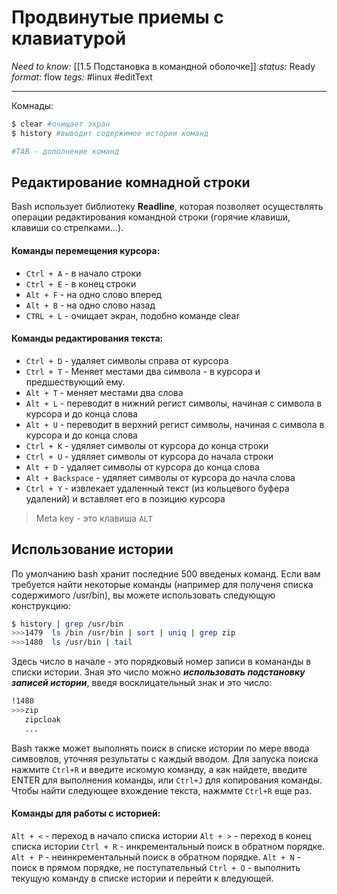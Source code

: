 # Продвинутые приемы с клавиатурой
*Need to know:* [[1.5 Подстановка в командной оболочке]]
*status:* Ready
*format:* flow
*tegs:* #linux #editText 

---

Комнады:
```bash
$ clear #очищает экран
$ history #выводит содержимое истории команд

#TAB - дополнение команд
```

## Редактирование комнадной строки
Bash использует библиотеку **Readline**, которая позволяет осуществлять операции редактирования командной строки (горячие клавиши, клавиши со стрелками...).

#### Команды перемещения курсора:
- `Ctrl + A` - в начало строки
- `Ctrl + E` - в конец строки
- `Alt + F` - на одно слово вперед
- `Alt + B` - на одно слово назад
- `CTRL + L` - очищает экран, подобно команде clear

#### Команды редактирования текста:
- `Ctrl + D` - удаляет символы справа от курсора
- `Ctrl + T` - Меняет местами два символа - в курсора и предшествующий ему.
- `Alt + T` - меняет местами два слова
- `Alt + L` - переводит в нижний регист символы, начиная с символа в курсора и до конца слова
- `Alt + U` - переводит в верхний регист символы, начиная с символа в курсора и до конца слова
- `Ctrl + K` - удяляет символы от курсора до конца строки
- `Ctrl + U` - удяляет символы от курсора до начала строки
- `Alt + D` - удаляет символы от курсора до конца слова
- `Alt + Backspace` - удяляет символы от курсора до начла слова
- `Ctrl + Y` - извлекает удаленный текст (из кольцевого буфера удалений) и вставляет его в позицию курсора

> Meta key - это клавиша `ALT`

## Использование истории
По умолчанию bash хранит последние 500 введеных команд. Если вам требуется найти некоторые команды (например для полученя списка содержимого /usr/bin), вы можете использовать следующую конструкцию:
```bash
$ history | grep /usr/bin
>>>1479  ls /bin /usr/bin | sort | uniq | grep zip
>>>1480  ls /usr/bin | tail
```
Здесь число в начале - это порядковый номер записи в комананды в списки истории. Зная это число можно ***использовать подстановку записей истории***, введя восклицательный знак и это число:
```bash
!1480
>>>zip
   zipcloak
   ...
```

Bash также может выполнять поиск в списке истории по мере ввода симвовлов, уточняя результаты с каждый вводом. Для запуска поиска нажмите `Ctrl+R` и введите искомую команду, а как найдете, введите ENTER для выполнения команды, или `Ctrl+J` для копирования команды. Чтобы найти следующее вхождение текста, нажммте `Ctrl+R` еще раз.

#### Команды для работы с историей:
`Alt + <` - переход в начало списка истории
`Alt + >` - переход в конец списка истории
`Ctrl + R` - инкрементальный поиск в обратном порядке.
`Alt + P` - неинкрементальный поиск в обратном порядке.
`Alt + N` - поиск в прямом порядке, не поступательный
`Ctrl + O` - выполнить текущую команду в списке истории и перейти к вледующей. 